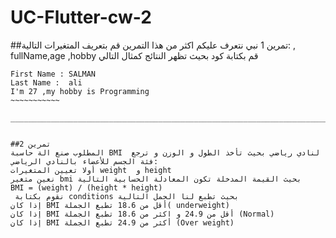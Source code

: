 # UC-Flutter-cw-2
##تمرين 1
نبي نتعرف عليكم اكثر من هذا التمرين
 قم بتعريف المتغيرات التالية: , fullName,age ,hobby
قم بكتابة كود بحيث تظهر النتائج كمثال التالي
~~~~~~~~~~~~
First Name : SALMAN
Last Name :  ali
I'm 27 ,my hobby is Programming
~~~~~~~~~~~

_______________________________________________________________________________________________________________________________________


##تمرين 2
المطلوب صنع الة حاسبة BMI  لنادي رياضي بحيث تأخذ الطول و الوزن و ترجع فئة الجسم للأعضاء بالنادي الرياضي:
أولا تعيين المتغيرات weight  و height
نعين متغير bmi بحيث القيمة المدخلة تكون المعادلة الحسابية التالية
BMI = (weight) / (height * height)
 نقوم بكتابة conditions بحيث تطبع لنا الجمل التالية 
إذا كان BMI أقل من 18.6 تطبع الجملة( underweight)
إذا كان BMI أقل من 24.9 و اكثر من 18.6 تطبع الجملة (Normal)
إذا كان BMI أكثر من 24.9 تطبع الجملة (Over weight)



